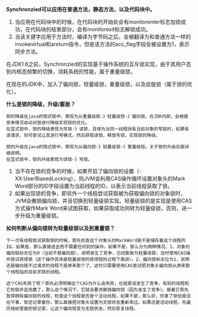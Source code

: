 **Synchronzied可以应用在普通方法，静态方法，以及代码块中。**

1. 当应用在代码块中的时候，在代码块的开始处会有monitorenter标志加锁成功，在代码块的结束部分，会有monitorexit标志解锁成功。
2. 当该关键字应用于方法时，编译为字节码之后，会被翻译为和普通方法一样的invokevirtual和areturn指令，但是该方法的acc_flag字段会被设置为1，表示同步方法。

在JDK1.6之前，Synchronzied的实现基于操作系统的互斥锁实现，由于其用户态到内核态频繁的切换，消耗系统的性能，属于重量级锁。

在现在的JDK中，加入了偏向锁，轻量级锁，重量级锁，以及自旋锁（属于锁的优化）。

**什么是锁的降级，升级/膨胀？**
```
锁的降级在java的隐式锁中，表现为从重量级锁-》轻量级锁-》偏向锁。在JDK内部，会根据竞争情况自动对锁进行降级实现锁的优化。
在显式锁中，锁的降级表现为写锁-》读锁，具体为当同一线程持有当前对象的写锁时，如果有读请求，则可尝试让其进行写模式，然后获取读锁，释放写锁，实现锁的降级。

锁的升级在java的隐式锁中，表现为从偏向锁-》轻量级锁-》重量级锁。关于锁的升级后面详细说明。
在显式锁中，锁的升级表现为读锁-》写锁。
```

1. 当不存在锁的竞争的时候，如果开启了偏向锁的设置（-XX:UserBiasedLocking），则JVM会利用CAS操作循环设置对象头的Mark Word部分的ID字段设置为当前线程的ID，以表示当前线程获取了锁。
2. 如果出现锁的竞争，即另外一个线程尝试获取被为获取偏向锁的对象锁时，JVM会撤销偏向锁，并且切换到轻量级锁实现。轻量级锁的是实现是使用CAS方式操作Mark Word来试图获取，如果获取成功则转为轻量级锁，否则，进一步升级为重量级锁。

**如何判断从偏向锁转为轻量级锁以及到重量锁？**
```
下一次有线程尝试获取锁的时候，首先检查这个对象头的MarkWord是不是储存着这个线程的ID。如果是，那么直接进去而不需要任何别的操作。如果不是，那么分为两种情况。1，对象的偏向锁标志位为0（当前不是偏向锁），说明发生了竞争，已经膨胀为轻量级锁，这时使用CAS操作尝试获得锁（这个操作具体是轻量级锁的获得锁的过程下面讲）。2，偏向锁标志位为1，说明还是偏向锁不过请求的线程不是原来那个了。这时只需要使用CAS尝试把对象头偏向锁从原来那个线程指向目前求锁的线程。

这个CAS失败了呢？首先必须明确这个CAS为什么会失败，也就是说发生了竞争，有别的线程和它抢锁并且抢赢了，那么这个情况下，它就会要求撤销偏向锁（因为发生了竞争）。接着它首先暂停拥有偏向锁的线程，检查这个线程是否是个活动线程，如果不是，那么好，你拿了锁但是没在干事，锁还记录着你，那么直接把对象头设置为无锁状态重新来过。如果还是活动线程，先遍历栈帧里面的锁记录，让这个偏向锁变为无锁状态，然后恢复线程。
```

